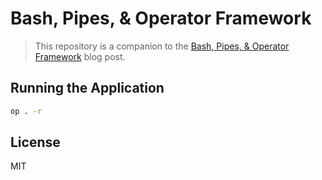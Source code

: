 Bash, Pipes, & Operator Framework
=================================

> This repository is a companion to the
> [Bash, Pipes, & Operator Framework][blog] blog post.

## Running the Application

```sh
op . -r
```

## License

MIT

[blog]: https://socketsupply.co/blog/bash-pipes-and-opfw
